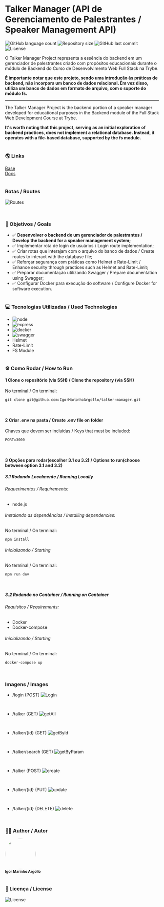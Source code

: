 # Talker Manager (API de Gerenciamento de Palestrantes / Speaker Management API)

<p>
  <img alt="GitHub language count" src="https://img.shields.io/github/languages/count/IgorMarinhoArgollo/talker-manager?color=%2304D361">

  <img alt="Repository size" src="https://img.shields.io/github/repo-size/IgorMarinhoArgollo/talker-manager">
  
  <img alt="GitHub last commit" src="https://img.shields.io/github/last-commit/IgorMarinhoArgollo/talker-manager">
    
  <img alt="License" src="https://img.shields.io/badge/license-MIT-brightgreen">
  </p>
   
O Talker Manager Project representa a essência do backend em um gerenciador de palestrantes criado com propósitos educacionais durante o módulo de Backend do Curso de Desenvolvimento Web Full Stack na Trybe.

**É importante notar que este projeto, sendo uma introdução às práticas de backend, não incorpora um banco de dados relacional. Em vez disso, utiliza um banco de dados em formato de arquivo, com o suporte do módulo fs.**

-----------------------------------------------------------------------------------------------------------------------------------------------
The Talker Manager Project is the backend portion of a speaker manager developed for educational purposes in the Backend module of the Full Stack Web Development Course at Trybe.

**It's worth noting that this project, serving as an initial exploration of backend practices, does not implement a relational database. Instead, it operates with a file-based database, supported by the fs module.**
<br>
<br/>
  
### :earth_americas: Links
<a href="https://talker-manager-one.vercel.app/">Base</a><br>
<a href="https://talker-manager-one.vercel.app/api-docs/">Docs</a><br><br>

### Rotas / Routes
![Routes](./assets/rotas.png)

<br />


### :dart: Objetivos / Goals
- :white_check_mark: **Desenvolver o backend de um gerenciador de palestrantes / Develop the backend for a speaker management system;**
- :white_check_mark: Implementar rota de login de usuários / Login route implementation;
- :white_check_mark: Criar rotas que interajam com o arquivo do banco de dados / Create routes to interact with the database file;
- :white_check_mark: Reforçar segurança com práticas como Helmet e Rate-Limit / Enhance security through practices such as Helmet and Rate-Limit;
- :white_check_mark: Preparar documentação utilizando Swagger / Prepare documentation using Swagger;
- :white_check_mark: Configurar Docker para execução do software / Configure Docker for software execution.<br><br>

### :computer: Tecnologias Utilizadas / Used Technologies
  * <img alt="node" src="https://img.shields.io/badge/Node%20js-339933?style=for-the-badge&logo=nodedotjs&logoColor=white" />
  * <img alt="express" src="https://img.shields.io/badge/Express%20js-000000?style=for-the-badge&logo=express&logoColor=white" />
  * <img alt="docker" src="https://img.shields.io/badge/Docker-2CA5E0?style=for-the-badge&logo=docker&logoColor=white" />
  * <img alt="swagger" src="https://img.shields.io/badge/Swagger-85EA2D?style=for-the-badge&logo=Swagger&logoColor=white" />
  * Helmet
  * Rate-Limit
  * FS Module<br><br>

### :gear: Como Rodar / How to Run
  #### 1 Clone o repositório (via SSH) / Clone the repository (via SSH)
  No terminal / On terminal:
  
    git clone git@github.com:IgorMarinhoArgollo/talker-manager.git
  
  <br/>
  
  #### 2 Criar .env na pasta / Create .env file on folder
  Chaves que devem ser incluídas / Keys that must be included:
  
    PORT=3000
<br/>

  #### 3 Opções para rodar(escolher 3.1 ou 3.2) / Options to run(choose between option 3.1 and 3.2)
  ##### 3.1 Rodando Localmente / Running Locally
  ###### Requerimentos / Requirements:
   * node.js
  
  ###### Instalando as dependências / Installing dependencies:
  No terminal / On terminal:
  
    npm install

  ###### Inicializando / Starting
  No terminal / On terminal:
  
    npm run dev

  <br />
  
  ##### 3.2 Rodando no Container / Running on Container
  ###### Requisitos / Requirements:
   * Docker
   * Docker-compose
  
  ###### Inicializando / Starting
  No terminal / On terminal:
  
    docker-compose up

<br/>

### Imagens / Images
- /login (POST)
![Login](./assets/login.png)
<br />

- /talker (GET)
![getAll](./assets/getall.png)
<br />

- /talker/{id} (GET)
![getById](./assets/getbyid.png)
<br />

- /talker/search (GET)
![getByParam](./assets/getbyname.png)
<br />

- /talker (POST)
![create](./assets/post.png)
<br />

- /talker/{id} (PUT)
![update](./assets/put.png)
<br />

- /talker/{id} (DELETE)
![delete](./assets/delete.png)
<br />

### :technologist: Author / Autor
<a href="https://www.linkedin.com/in/igormarinhoargollo/">
 <img style="border-radius:300px;" src="https://avatars.githubusercontent.com/u/85767736?s=96&v=4" width="100px;" alt=""/>
 <br />
 <sub><b>Igor Marinho Argollo</b></sub></a> <a href="https://www.linkedin.com/in/igormarinhoargollo/"></a>
 <br /> <br />

 
  ### :page_facing_up: Licença / License
  <img alt="License" src="https://img.shields.io/badge/license-MIT-brightgreen"><br><br>
  
